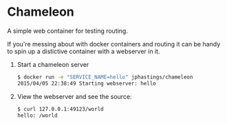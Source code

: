 # Chameleon
A simple web container for testing routing.

If you're messing about with docker containers and routing it can be handy to spin up a distictive container with a webserver in it.

1. Start a chameleon server

    ```bash
    $ docker run -e "SERVICE_NAME=hello" jphastings/chameleon
    2015/04/05 22:38:49 Starting webserver: hello
    ```
    
2. View the webserver and see the source:

    ```bash
    $ curl 127.0.0.1:49123/world
    hello: /world
    ```
